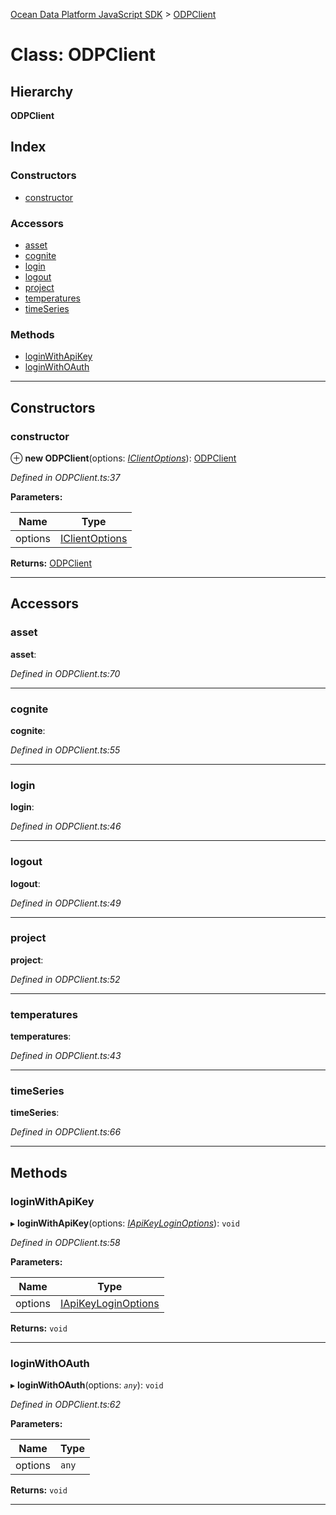 [Ocean Data Platform JavaScript SDK](../README.md) > [ODPClient](../classes/odpclient.md)

# Class: ODPClient

## Hierarchy

**ODPClient**

## Index

### Constructors

* [constructor](odpclient.md#constructor)

### Accessors

* [asset](odpclient.md#asset)
* [cognite](odpclient.md#cognite)
* [login](odpclient.md#login)
* [logout](odpclient.md#logout)
* [project](odpclient.md#project)
* [temperatures](odpclient.md#temperatures)
* [timeSeries](odpclient.md#timeseries)

### Methods

* [loginWithApiKey](odpclient.md#loginwithapikey)
* [loginWithOAuth](odpclient.md#loginwithoauth)

---

## Constructors

<a id="constructor"></a>

###  constructor

⊕ **new ODPClient**(options: *[IClientOptions](../interfaces/iclientoptions.md)*): [ODPClient](odpclient.md)

*Defined in ODPClient.ts:37*

**Parameters:**

| Name | Type |
| ------ | ------ |
| options | [IClientOptions](../interfaces/iclientoptions.md) |

**Returns:** [ODPClient](odpclient.md)

___

## Accessors

<a id="asset"></a>

###  asset

**asset**: 

*Defined in ODPClient.ts:70*

___
<a id="cognite"></a>

###  cognite

**cognite**: 

*Defined in ODPClient.ts:55*

___
<a id="login"></a>

###  login

**login**: 

*Defined in ODPClient.ts:46*

___
<a id="logout"></a>

###  logout

**logout**: 

*Defined in ODPClient.ts:49*

___
<a id="project"></a>

###  project

**project**: 

*Defined in ODPClient.ts:52*

___
<a id="temperatures"></a>

###  temperatures

**temperatures**: 

*Defined in ODPClient.ts:43*

___
<a id="timeseries"></a>

###  timeSeries

**timeSeries**: 

*Defined in ODPClient.ts:66*

___

## Methods

<a id="loginwithapikey"></a>

###  loginWithApiKey

▸ **loginWithApiKey**(options: *[IApiKeyLoginOptions](../interfaces/iapikeyloginoptions.md)*): `void`

*Defined in ODPClient.ts:58*

**Parameters:**

| Name | Type |
| ------ | ------ |
| options | [IApiKeyLoginOptions](../interfaces/iapikeyloginoptions.md) |

**Returns:** `void`

___
<a id="loginwithoauth"></a>

###  loginWithOAuth

▸ **loginWithOAuth**(options: *`any`*): `void`

*Defined in ODPClient.ts:62*

**Parameters:**

| Name | Type |
| ------ | ------ |
| options | `any` |

**Returns:** `void`

___

